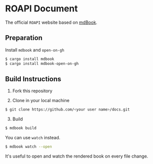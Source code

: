 # ROAPI Document
The official `ROAPI` website based on [mdBook](https://github.com/rust-lang/mdBook).

## Preparation
Install `mdbook` and `open-on-gh`
```sh
$ cargo install mdbook
$ cargo install mdbook-open-on-gh
```

## Build Instructions

1. Fork this repository

2. Clone in your local machine
```sh
$ git clone https://github.com/<your user name>/docs.git
```

3. Build
```sh
$ mdbook build
```

You can use `watch` instead.

```sh
$ mdbook watch --open
```

It's useful to open and watch the rendered book on every file change.
